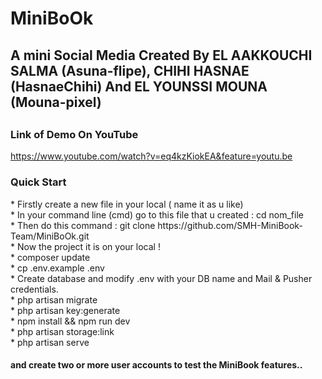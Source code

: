 


<h1>MiniBoOk</h1>
<h2>A mini Social Media Created By EL AAKKOUCHI SALMA (Asuna-flipe), CHIHI HASNAE (HasnaeChihi) And EL YOUNSSI MOUNA (Mouna-pixel)<h2>


<h3> Link of Demo On YouTube </h3>

https://www.youtube.com/watch?v=eq4kzKiokEA&feature=youtu.be




<h3>Quick Start</h3>
* Firstly create a new file in your local  ( name it as u like) <br>
* In your command line (cmd) go to this file that u created : cd  nom_file  <br>
* Then do this command : git clone https://github.com/SMH-MiniBook-Team/MiniBoOk.git    <br>
* Now the project it is on your local !   <br>
* composer update    <br>
* cp .env.example .env   <br>
* Create database and modify .env with your DB name and Mail & Pusher credentials.   <br>
* php artisan migrate   <br> 
* php artisan key:generate   <br>
* npm install && npm run dev   <br>
* php artisan storage:link    <br>
* php artisan serve     <br>

<h4>and create two or more user accounts to test the MiniBook features..</h4>
